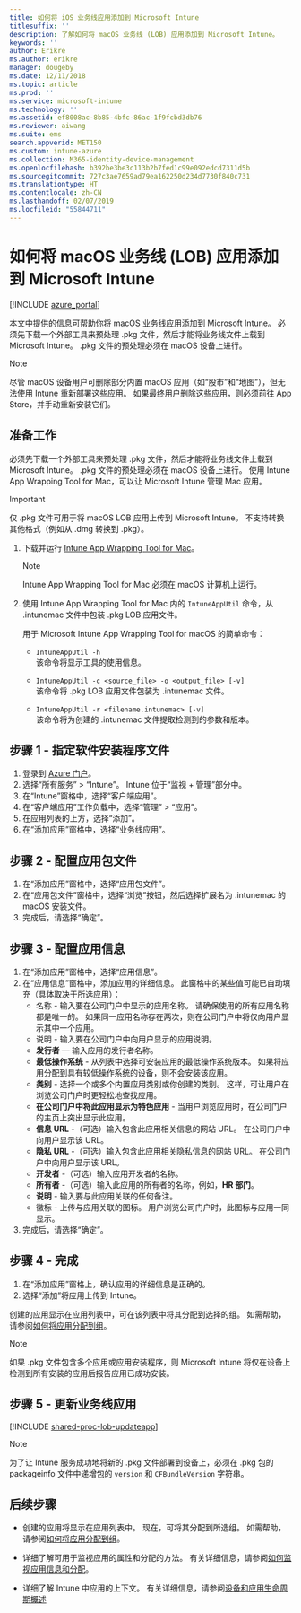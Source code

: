 ```yaml
---
title: 如何将 iOS 业务线应用添加到 Microsoft Intune
titlesuffix: ''
description: 了解如何将 macOS 业务线 (LOB) 应用添加到 Microsoft Intune。
keywords: ''
author: Erikre
ms.author: erikre
manager: dougeby
ms.date: 12/11/2018
ms.topic: article
ms.prod: ''
ms.service: microsoft-intune
ms.technology: ''
ms.assetid: ef8008ac-8b85-4bfc-86ac-1f9fcbd3db76
ms.reviewer: aiwang
ms.suite: ems
search.appverid: MET150
ms.custom: intune-azure
ms.collection: M365-identity-device-management
ms.openlocfilehash: b392be3be3c113b2b7fed1c99e092edcd7311d5b
ms.sourcegitcommit: 727c3ae7659ad79ea162250d234d7730f840c731
ms.translationtype: HT
ms.contentlocale: zh-CN
ms.lasthandoff: 02/07/2019
ms.locfileid: "55844711"
---
```

# <a name="how-to-add-macos-line-of-business-lob-apps-to-microsoft-intune"></a>如何将 macOS 业务线 (LOB) 应用添加到 Microsoft Intune

[!INCLUDE [azure_portal](./includes/azure_portal.md)]

本文中提供的信息可帮助你将 macOS 业务线应用添加到 Microsoft Intune。 必须先下载一个外部工具来预处理 .pkg 文件，然后才能将业务线文件上载到 Microsoft Intune。 .pkg 文件的预处理必须在 macOS 设备上进行。

> [!NOTE]
> 尽管 macOS 设备用户可删除部分内置 macOS 应用（如“股市”和“地图”），但无法使用 Intune 重新部署这些应用。 如果最终用户删除这些应用，则必须前往 App Store，并手动重新安装它们。

## <a name="before-your-start"></a>准备工作

必须先下载一个外部工具来预处理 .pkg 文件，然后才能将业务线文件上载到 Microsoft Intune。 .pkg 文件的预处理必须在 macOS 设备上进行。 使用 Intune App Wrapping Tool for Mac，可以让 Microsoft Intune 管理 Mac 应用。

> [!IMPORTANT]
> 仅 .pkg 文件可用于将 macOS LOB 应用上传到 Microsoft Intune。 不支持转换其他格式（例如从 .dmg 转换到 .pkg）。

1. 下载并运行 [Intune App Wrapping Tool for Mac](https://github.com/msintuneappsdk/intune-app-wrapping-tool-mac)。

    > [!NOTE]
    > Intune App Wrapping Tool for Mac 必须在 macOS 计算机上运行。

2. 使用 Intune App Wrapping Tool for Mac 内的 `IntuneAppUtil` 命令，从 .intunemac 文件中包装 .pkg LOB 应用文件。<br>

    用于 Microsoft Intune App Wrapping Tool for macOS 的简单命令：
    
    - `IntuneAppUtil -h`<br>
    该命令将显示工具的使用信息。
    
    - `IntuneAppUtil -c <source_file> -o <output_file> [-v]`<br>
    该命令将 .pkg  LOB 应用文件包装为 .intunemac 文件。
    
    - `IntuneAppUtil -r <filename.intunemac> [-v]`<br>
    该命令将为创建的 .intunemac 文件提取检测到的参数和版本。

## <a name="step-1---specify-the-software-setup-file"></a>步骤 1 - 指定软件安装程序文件

1. 登录到 [Azure 门户](https://portal.azure.com)。
2. 选择“所有服务” > “Intune”。 Intune 位于“监视 + 管理”部分中。
3. 在“Intune”窗格中，选择“客户端应用”。
4. 在“客户端应用”工作负载中，选择“管理” > “应用”。
5. 在应用列表的上方，选择“添加”。
6. 在“添加应用”窗格中，选择“业务线应用”。

## <a name="step-2---configure-the-app-package-file"></a>步骤 2 - 配置应用包文件

1. 在“添加应用”窗格中，选择“应用包文件”。
2. 在“应用包文件”窗格中，选择“浏览”按钮，然后选择扩展名为 .intunemac 的 macOS 安装文件。
3. 完成后，请选择“确定”。


## <a name="step-3---configure-app-information"></a>步骤 3 - 配置应用信息

1. 在“添加应用”窗格中，选择“应用信息”。
2. 在“应用信息”窗格中，添加应用的详细信息。 此窗格中的某些值可能已自动填充（具体取决于所选应用）：
    - 名称 - 输入要在公司门户中显示的应用名称。 请确保使用的所有应用名称都是唯一的。 如果同一应用名称存在两次，则在公司门户中将仅向用户显示其中一个应用。
    - 说明 - 输入要在公司门户中向用户显示的应用说明。
    - **发行者** — 输入应用的发行者名称。
    - **最低操作系统** - 从列表中选择可安装应用的最低操作系统版本。 如果将应用分配到具有较低操作系统的设备，则不会安装该应用。
    - **类别** - 选择一个或多个内置应用类别或你创建的类别。 这样，可让用户在浏览公司门户时更轻松地查找应用。
    - **在公司门户中将此应用显示为特色应用** - 当用户浏览应用时，在公司门户的主页上突出显示此应用。
    - **信息 URL** -（可选）输入包含此应用相关信息的网站 URL。 在公司门户中向用户显示该 URL。
    - **隐私 URL** -（可选）输入包含此应用相关隐私信息的网站 URL。 在公司门户中向用户显示该 URL。
    - **开发者** -（可选）输入应用开发者的名称。
    - **所有者** -（可选）输入此应用的所有者的名称，例如，**HR 部门**。
    - **说明** - 输入要与此应用关联的任何备注。
    - 徽标 - 上传与应用关联的图标。 用户浏览公司门户时，此图标与应用一同显示。
3. 完成后，请选择“确定”。

## <a name="step-4---finish-up"></a>步骤 4 - 完成

1. 在“添加应用”窗格上，确认应用的详细信息是正确的。
2. 选择“添加”将应用上传到 Intune。

创建的应用显示在应用列表中，可在该列表中将其分配到选择的组。 如需帮助，请参阅[如何将应用分配到组](apps-deploy.md)。

> [!NOTE]
> 如果 .pkg 文件包含多个应用或应用安装程序，则 Microsoft Intune 将仅在设备上检测到所有安装的应用后报告应用已成功安装。

## <a name="step-5---update-a-line-of-business-app"></a>步骤 5 - 更新业务线应用

[!INCLUDE [shared-proc-lob-updateapp](./includes/shared-proc-lob-updateapp.md)]

> [!NOTE]
> 为了让 Intune 服务成功地将新的 .pkg 文件部署到设备上，必须在 .pkg 包的 packageinfo 文件中递增包的 `version` 和 `CFBundleVersion` 字符串。

## <a name="next-steps"></a>后续步骤

- 创建的应用将显示在应用列表中。 现在，可将其分配到所选组。 如需帮助，请参阅[如何将应用分配到组](apps-deploy.md)。

- 详细了解可用于监视应用的属性和分配的方法。 有关详细信息，请参阅[如何监视应用信息和分配](apps-monitor.md)。

- 详细了解 Intune 中应用的上下文。 有关详细信息，请参阅[设备和应用生命周期概述](introduction-device-app-lifecycles.md)
